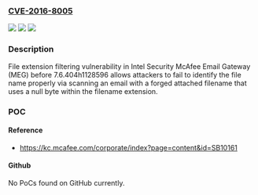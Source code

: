 ### [CVE-2016-8005](https://cve.mitre.org/cgi-bin/cvename.cgi?name=CVE-2016-8005)
![](https://img.shields.io/static/v1?label=Product&message=McAfee%20Email%20Gateway%20(MEG)&color=blue)
![](https://img.shields.io/static/v1?label=Version&message=before%207.6.404h1128596%20&color=brightgreen)
![](https://img.shields.io/static/v1?label=Vulnerability&message=File%20extension%20filtering%20vulnerability&color=brightgreen)

### Description

File extension filtering vulnerability in Intel Security McAfee Email Gateway (MEG) before 7.6.404h1128596 allows attackers to fail to identify the file name properly via scanning an email with a forged attached filename that uses a null byte within the filename extension.

### POC

#### Reference
- https://kc.mcafee.com/corporate/index?page=content&id=SB10161

#### Github
No PoCs found on GitHub currently.

